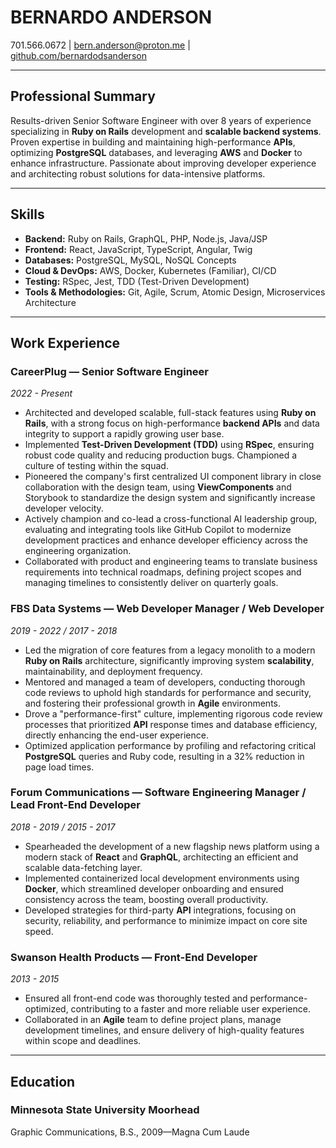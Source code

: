 # BERNARDO ANDERSON
701.566.0672 | bern.anderson@proton.me | [github.com/bernardodsanderson](https://github.com/bernardodsanderson)

---

## Professional Summary

Results-driven Senior Software Engineer with over 8 years of experience specializing in **Ruby on Rails** development and **scalable backend systems**. Proven expertise in building and maintaining high-performance **APIs**, optimizing **PostgreSQL** databases, and leveraging **AWS** and **Docker** to enhance infrastructure. Passionate about improving developer experience and architecting robust solutions for data-intensive platforms.

---

## Skills

*   **Backend:** Ruby on Rails, GraphQL, PHP, Node.js, Java/JSP
*   **Frontend:** React, JavaScript, TypeScript, Angular, Twig
*   **Databases:** PostgreSQL, MySQL, NoSQL Concepts
*   **Cloud & DevOps:** AWS, Docker, Kubernetes (Familiar), CI/CD
*   **Testing:** RSpec, Jest, TDD (Test-Driven Development)
*   **Tools & Methodologies:** Git, Agile, Scrum, Atomic Design, Microservices Architecture

---

## Work Experience

### **CareerPlug** — Senior Software Engineer
*2022 - Present*

*   Architected and developed scalable, full-stack features using **Ruby on Rails**, with a strong focus on high-performance **backend APIs** and data integrity to support a rapidly growing user base.
*   Implemented **Test-Driven Development (TDD)** using **RSpec**, ensuring robust code quality and reducing production bugs. Championed a culture of testing within the squad.
*   Pioneered the company's first centralized UI component library in close collaboration with the design team, using **ViewComponents** and Storybook to standardize the design system and significantly increase developer velocity.
*   Actively champion and co-lead a cross-functional AI leadership group, evaluating and integrating tools like GitHub Copilot to modernize development practices and enhance developer efficiency across the engineering organization.
*   Collaborated with product and engineering teams to translate business requirements into technical roadmaps, defining project scopes and managing timelines to consistently deliver on quarterly goals.

### **FBS Data Systems** — Web Developer Manager / Web Developer
*2019 - 2022 / 2017 - 2018*

*   Led the migration of core features from a legacy monolith to a modern **Ruby on Rails** architecture, significantly improving system **scalability**, maintainability, and deployment frequency.
*   Mentored and managed a team of developers, conducting thorough code reviews to uphold high standards for performance and security, and fostering their professional growth in **Agile** environments.
*   Drove a "performance-first" culture, implementing rigorous code review processes that prioritized **API** response times and database efficiency, directly enhancing the end-user experience.
*   Optimized application performance by profiling and refactoring critical **PostgreSQL** queries and Ruby code, resulting in a 32% reduction in page load times.

### **Forum Communications** — Software Engineering Manager / Lead Front-End Developer
*2018 - 2019 / 2015 - 2017*

*   Spearheaded the development of a new flagship news platform using a modern stack of **React** and **GraphQL**, architecting an efficient and scalable data-fetching layer.
*   Implemented containerized local development environments using **Docker**, which streamlined developer onboarding and ensured consistency across the team, boosting overall productivity.
*   Developed strategies for third-party **API** integrations, focusing on security, reliability, and performance to minimize impact on core site speed.

### **Swanson Health Products** — Front-End Developer
*2013 - 2015*

*   Ensured all front-end code was thoroughly tested and performance-optimized, contributing to a faster and more reliable user experience.
*   Collaborated in an **Agile** team to define project plans, manage development timelines, and ensure delivery of high-quality features within scope and deadlines.

---

## Education

### **Minnesota State University Moorhead**
Graphic Communications, B.S., 2009—Magna Cum Laude
